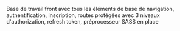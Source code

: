 Base de travail front avec tous les éléments de base de navigation, authentification, inscription, routes protégées avec 3 niveaux d'authorization, refresh token, préprocesseur SASS en place